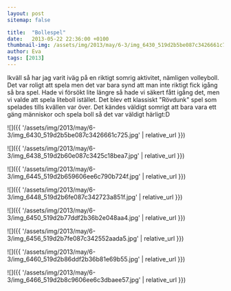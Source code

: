 ```yaml
---
layout: post
sitemap: false

title:  "Bollespel"
date:   2013-05-22 22:36:00 +0100
thumbnail-img: /assets/img/2013/may/6-3/img_6430_519d2b5be087c3426661c725.jpg
author: Eva
tags: [2013]
---
```


Ikväll så har jag varit iväg på en riktigt somrig aktivitet, nämligen volleyboll. Det var roligt att spela men det var bara synd att man inte riktigt fick igång så bra spel. Hade vi försökt lite längre så hade vi säkert fått igång det, men vi valde att spela liteboll istället. Det blev ett klassiskt "Rövdunk" spel som spelades tills kvällen var över. Det kändes väldigt somrigt att bara vara ett gäng människor och spela boll så det var väldigt härligt:D

![]({{ '/assets/img/2013/may/6-3/img_6430_519d2b5be087c3426661c725.jpg'  | relative_url }})

![]({{ '/assets/img/2013/may/6-3/img_6438_519d2b60e087c3425c18bea7.jpg'  | relative_url }})

![]({{ '/assets/img/2013/may/6-3/img_6445_519d2b659606ee6c790b724f.jpg'  | relative_url }})

![]({{ '/assets/img/2013/may/6-3/img_6448_519d2b6fe087c342723a851f.jpg'  | relative_url }})

![]({{ '/assets/img/2013/may/6-3/img_6450_519d2b77ddf2b36b2e048aa4.jpg'  | relative_url }})

![]({{ '/assets/img/2013/may/6-3/img_6456_519d2b7fe087c342552aada5.jpg'  | relative_url }})

![]({{ '/assets/img/2013/may/6-3/img_6460_519d2b86ddf2b36b81e69b55.jpg'  | relative_url }})

![]({{ '/assets/img/2013/may/6-3/img_6466_519d2b8c9606ee6c3dbaee57.jpg'  | relative_url }})

